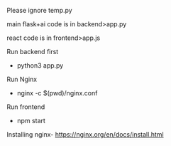 Please ignore temp.py

main flask+ai code is in backend>app.py

react code is in frontend>app.js

Run backend first
- python3 app.py

Run Nginx
- nginx -c $(pwd)/nginx.conf

Run frontend
- npm start

Installing nginx- https://nginx.org/en/docs/install.html